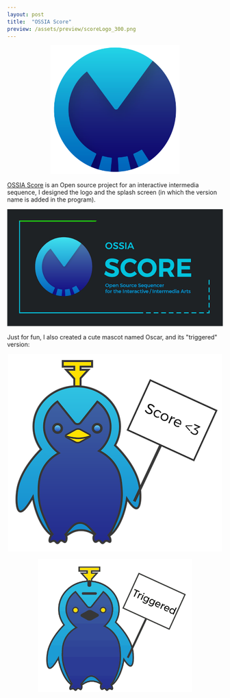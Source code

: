 ```yaml
---
layout: post
title:  "OSSIA Score"
preview: /assets/preview/scoreLogo_300.png
---
```



<p align="center">
    <img src="/assets/scoreLogo.png" width="300"/>
</p>

[OSSIA Score](https://github.com/OSSIA/score) is an Open source project for an interactive intermedia sequence, I designed the logo and the splash screen (in which the version name is added in the program).

<p align="center">
  <img src="/assets/ossiaScore-splash.png"/>
</p>

Just for fun, I also created a cute mascot named Oscar, and its "triggered" version: 

<p align="center">
  <img src="/assets/scoreFun.png"/>
</p>


<p align="center">
  <img src="/assets/oscar_triggered_loop.gif" />
</p>

